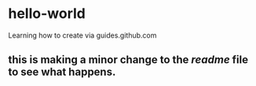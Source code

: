 # hello-world
Learning how to create via guides.github.com
## this is making a minor change to the _readme_ file to see what happens.
